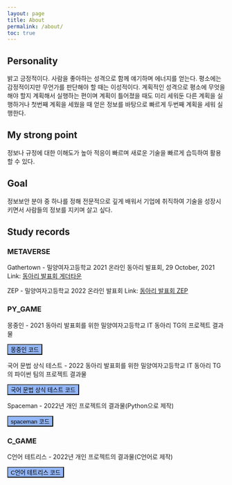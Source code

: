 ```yaml
---
layout: page
title: About
permalink: /about/
toc: true
---
```


## Personality
밝고 긍정적이다. 사람을 좋아하는 성격으로 함께 얘기하며 에너지를 얻는다. 평소에는 감정적이지만 무언가를 판단해야 할 때는 이성적이다. 계획적인 성격으로 평소에 무엇을 해야 할지 계획해서 실행하는 편이며 계획이 틀어졌을 때도 미리 세워둔 다른 계획을 실행하거나 첫번째 계획을 세웠을 때 얻은 정보를 바탕으로 빠르게 두번째 계획을 세워 실행한다.

## My strong point
정보나 규정에 대한 이해도가 높아 적응이 빠르며 새로운 기술을 빠르게 습득하여 활용할 수 있다.

## Goal
정보보안 분야 중 하나를 정해 전문적으로 깊게 배워서 기업에 취직하여 기술을 성장시키면서 사람들의 정보를 지키며 살고 싶다.

## Study records

### METAVERSE
Gathertown - 밀양여자고등학교 2021 온라인 동아리 발표회, 29 October, 2021
Link: [동아리 발표회 게더타운](https://app.gather.town/app/m1IjXwS67BeHLlDV/TG-Technology%20Growth)

ZEP - 밀양여자고등학교 2022 온라인 발표회
Link: [동아리 발표회 ZEP](https://zep.us/play/24JvZV)

### PY_GAME
몽중인 - 2021 동아리 발표회를 위한 밀양여자고등학교 IT 동아리 TG의 프로젝트 결과물
<div>
  <button id="toggle-button" style="background-color:#93B6F9; font-color:#FFFFFF;">몽중인 코드</button>
  <pre id="code-block" style="display: none;">
    <code>
// 여기에 spaceman 코드를 작성하세요
pygame 뭐시기뭐시기
console.log('Hello, spaceman!');
    </code>
  </pre>
</div>
<style>
  #code-block {
    background-color: #93B6F9;
    padding: 10px;
    border: 1px solid #ccc;
    border-radius: 5px;
    font-family: monospace;
  }
</style>
<script>
  document.getElementById('toggle-button').addEventListener('click', function () {
    const codeBlock = document.getElementById('code-block');
    if (codeBlock.style.display === 'none' || codeBlock.style.display === '') {
      codeBlock.style.display = 'block';
    } else {
      codeBlock.style.display = 'none';
    }
  });
</script>

국어 문법 상식 테스트 - 2022 동아리 발표회를 위한 밀양여자고등학교 IT 동아리 TG의 파이썬 팀의 프로젝트 결과물
<div>
  <button id="toggle-button" style="background-color:#93B6F9; font-color:#FFFFFF;">국어 문법 상식 테스트 코드</button>
  <pre id="code-block" style="display: none;">
    <code>
// 여기에 spaceman 코드를 작성하세요
pygame 뭐시기뭐시기
console.log('Hello, spaceman!');
    </code>
  </pre>
</div>
<style>
  #code-block {
    background-color: #93B6F9;
    padding: 10px;
    border: 1px solid #ccc;
    border-radius: 5px;
    font-family: monospace;
  }
</style>
<script>
  document.getElementById('toggle-button').addEventListener('click', function () {
    const codeBlock = document.getElementById('code-block');
    if (codeBlock.style.display === 'none' || codeBlock.style.display === '') {
      codeBlock.style.display = 'block';
    } else {
      codeBlock.style.display = 'none';
    }
  });
</script>

Spaceman - 2022년 개인 프로젝트의 결과물(Python으로 제작)
<div>
  <button id="toggle-button" style="background-color:#93B6F9; font-color:#FFFFFF;">spaceman 코드</button>
  <pre id="code-block" style="display: none;">
    <code>
// 여기에 spaceman 코드를 작성하세요
pygame 뭐시기뭐시기
console.log('Hello, spaceman!');
    </code>
  </pre>
</div>
<style>
  #code-block {
    background-color: #93B6F9;
    padding: 10px;
    border: 1px solid #ccc;
    border-radius: 5px;
    font-family: monospace;
  }
</style>
<script>
  document.getElementById('toggle-button').addEventListener('click', function () {
    const codeBlock = document.getElementById('code-block');
    if (codeBlock.style.display === 'none' || codeBlock.style.display === '') {
      codeBlock.style.display = 'block';
    } else {
      codeBlock.style.display = 'none';
    }
  });
</script>

### C_GAME
C언어 테트리스 - 2022년 개인 프로젝트의 결과물(C언어로 제작)
<div>
  <button id="toggle-button" style="background-color:#93B6F9; font-color:#FFFFFF;">C언어 테트리스 코드</button>
  <pre id="code-block" style="display: none;">
    <code>
// 여기에 spaceman 코드를 작성하세요
pygame 뭐시기뭐시기
console.log('Hello, spaceman!');
    </code>
  </pre>
</div>
<style>
  #code-block {
    background-color: #93B6F9;
    padding: 10px;
    border: 1px solid #ccc;
    border-radius: 5px;
    font-family: monospace;
  }
</style>
<script>
  document.getElementById('toggle-button').addEventListener('click', function () {
    const codeBlock = document.getElementById('code-block');
    if (codeBlock.style.display === 'none' || codeBlock.style.display === '') {
      codeBlock.style.display = 'block';
    } else {
      codeBlock.style.display = 'none';
    }
  });
</script>
